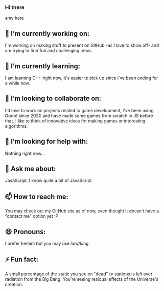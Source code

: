 ### Hi there
smv here
## 🔭 I’m currently working on:  
I'm working on making stuff to present on GitHub -as I love to show off- and am trying to find fun and challenging ideas.
## 🌱 I’m currently learning:  
I am learning C++ right now, it's easier to pick up since I've been coding for a while now.
## 👯 I’m looking to collaborate on:
I'd love to work on porjects related to game development, I've been using Godot since 2020 and have made some games from scratch in JS before that. I like to think of innovative ideas for making games or interesting algorithms.
## 🤔 I’m looking for help with:  
Nothing right now...
## 💬 Ask me about:  
JavaScript, I know quite a bit of JavaScript.
## 📫 How to reach me:  
You may check out my GitHub site as of now, even thought it doesn't have a "contact me" option yet :P
## 😄 Pronouns:  
I prefer he/him but you may use _lord/king_.
## ⚡ Fun fact:  
A small percentage of the static you see on "dead" tv stations is left over radiation from the Big Bang. You're seeing residual effects of the Universe's creation.

<!--
**s-mv/s-mv** is a ✨ _special_ ✨ repository because its `README.md` (this file) appears on your GitHub profile.

Here are some ideas to get you started:

- 🔭 I’m currently working on ...
- 🌱 I’m currently learning ...
- 👯 I’m looking to collaborate on ...
- 🤔 I’m looking for help with ...
- 💬 Ask me about ...
- 📫 How to reach me: ...
- 😄 Pronouns: ...
- ⚡ Fun fact: ...
-->
